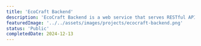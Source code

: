 ```yaml
---
title: 'EcoCraft Backend'
description: 'EcoCraft Backend is a web service that serves RESTful APIs to the EcoCraft mobile application.'
featuredImage: '../../assets/images/projects/ecocraft-backend.png'
status: 'Public'
completedDate: 2024-12-13
---
```

